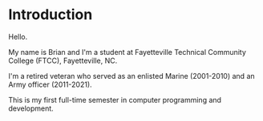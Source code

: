 <!DOCTYPE html>
<html>
<head>
<title>HTML Tutorial · CTI-110-0004, FTCC, Nov 2023</title>
</head>
<body>

<h1>Introduction</h1>
<p>Hello.</p>
<p>My name is Brian and I'm a student at Fayetteville Technical Community College (FTCC), Fayetteville, NC.</p>
<p>I'm a retired veteran who served as an enlisted Marine (2001-2010) and an Army officer (2011-2021).</p>
<p>This is my first full-time semester in computer programming and development.</p>

</body>
</html>
